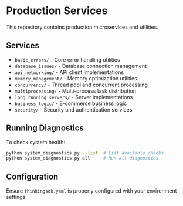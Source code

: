 # Production Services

This repository contains production microservices and utilities.

## Services

- `basic_errors/` - Core error handling utilities
- `database_issues/` - Database connection management
- `api_networking/` - API client implementations
- `memory_management/` - Memory optimization utilities
- `concurrency/` - Thread pool and concurrent processing
- `multiprocessing/` - Multi-process task distribution
- `long_running_servers/` - Server implementations
- `business_logic/` - E-commerce business logic
- `security/` - Security and authentication services

## Running Diagnostics

To check system health:
```bash
python system_diagnostics.py --list  # List available checks
python system_diagnostics.py all     # Run all diagnostics
```

## Configuration

Ensure `thinkingsdk.yaml` is properly configured with your environment settings.
